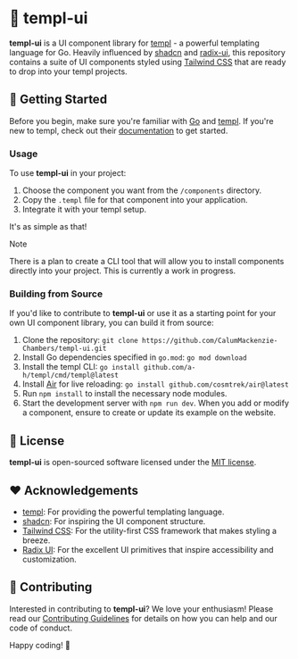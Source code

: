 # 🎨 templ-ui

**templ-ui** is a UI component library for [templ](https://templ.guide/) - a powerful templating language for Go. Heavily influenced by [shadcn](https://ui.shadcn.com/) and [radix-ui](https://www.radix-ui.com/), this repository contains a suite of UI components styled using [Tailwind CSS](https://tailwindcss.com/) that are ready to drop into your templ projects.

## 🚀 Getting Started

Before you begin, make sure you're familiar with [Go](https://go.dev/) and [templ](https://github.com/a-h/templ). If you're new to templ, check out their [documentation](https://templ.guide/) to get started.

### Usage

To use **templ-ui** in your project:

1. Choose the component you want from the `/components` directory.
2. Copy the `.templ` file for that component into your application.
3. Integrate it with your templ setup.

It's as simple as that!

> [!NOTE]
> There is a plan to create a CLI tool that will allow you to install components directly into your project. This is currently a work in progress.

### Building from Source

If you'd like to contribute to **templ-ui** or use it as a starting point for your own UI component library, you can build it from source:

1. Clone the repository: `git clone https://github.com/CalumMackenzie-Chambers/templ-ui.git`
2. Install Go dependencies specified in `go.mod`: `go mod download`
3. Install the templ CLI: `go install github.com/a-h/templ/cmd/templ@latest`
4. Install [Air](https://github.com/cosmtrek/air) for live reloading: `go install github.com/cosmtrek/air@latest`
5. Run `npm install` to install the necessary node modules.
6. Start the development server with `npm run dev`. When you add or modify a component, ensure to create or update its example on the website.

## 📜 License

**templ-ui** is open-sourced software licensed under the [MIT license](LICENSE).

## ❤️ Acknowledgements

- [templ](https://templ.guide/): For providing the powerful templating language.
- [shadcn](https://ui.shadcn.com/): For inspiring the UI component structure.
- [Tailwind CSS](https://tailwindcss.com/): For the utility-first CSS framework that makes styling a breeze.
- [Radix UI](https://www.radix-ui.com/): For the excellent UI primitives that inspire accessibility and customization.

## 🙋 Contributing

Interested in contributing to **templ-ui**? We love your enthusiasm! Please read our [Contributing Guidelines](CONTRIBUTING.md) for details on how you can help and our code of conduct.

Happy coding! 🎉
